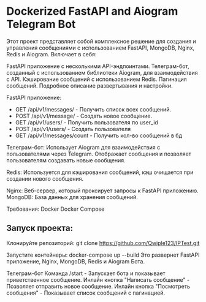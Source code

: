 # Dockerized FastAPI and Aiogram Telegram Bot
Этот проект представляет собой комплексное решение для создания и управления сообщениями с использованием FastAPI, MongoDB, Nginx, Redis и Aiogram. Включает в себя:

FastAPI приложение с несколькими API-эндпоинтами.
Телеграм-бот, созданный с использованием библиотеки Aiogram, для взаимодействия с API.
Кэширование сообщений с использованием Redis.
Пагинация сообщений.
Подробное описание развертывания и настройки.

FastAPI приложение:

- GET /api/v1/messages/ - Получить список всех сообщений.
- POST /api/v1/message/ - Создать новое сообщение.
- GET /api/v1/users/ - Получить пользователя по user_id
- POST /api/v1/users/ - Создать пользователя
- GET /api/v1/messages/count - Получить кол-во сообщений в бд

Телеграм-бот:
    Использует Aiogram для взаимодействия с пользователями через Telegram.
    Отображает сообщения и позволяет пользователям создавать новые сообщения.

Redis:
    Используется для кэширования сообщений, кэш очищается при создании нового сообщения.

Nginx:
    Веб-сервер, который проксирует запросы к FastAPI приложению.
MongoDB:
    База данных для хранения сообщений.

Требования:
    Docker
    Docker Compose
## Запуск проекта:
Клонируйте репозиторий:
    git clone https://github.com/Qwiple123/IPTest.git

Запустите контейнеры:
    docker-compose up --build
    Это развернет FastAPI приложение, Nginx, MongoDB, Redis и Aiogram Бота.



Телеграм-бот
Команда /start - Запускает бота и показывает приветственное сообщение.
Инлайн кнопка "Написать сообщение" - Позволяет отправить новое сообщение.
Инлайн кнопка "Посмотреть сообщения" - Показывает список сообщений с пагинацией.